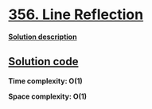 # [356. Line Reflection](https://leetcode.com/problems/line-reflection/)

**[Solution description](https://algo.monster/liteproblems/356)**

## [Solution code](https://github.com/alexengrig/leetcode/blob/main/src/main/java/dev/alexengrig/leetcode/premium/_356_line_reflection/Solution.java)

**Time complexity: O(1)**

**Space complexity: O(1)**
